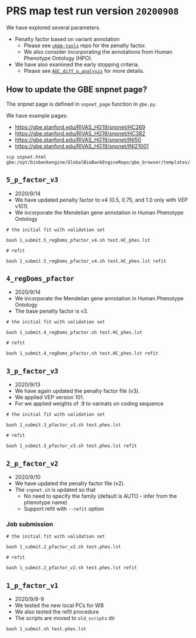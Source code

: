 # PRS map test run version `20200908`

We have explored several parameters.

- Penalty factor based on variant annotation
  - Please see [`ukbb-tools`](https://github.com/rivas-lab/ukbb-tools/tree/master/03_filtering/array-combined#penalty-factor-for-snpnet) repo for the penalty factor.
  - We also consider incorporating the annotations from Human Phenotype Ontology (HPO).
- We have also examined the early stopping criteria.
  - Please see [`AUC_diff_p_analysis`](AUC_diff_p_analysis) for more details.

## How to update the GBE snpnet page?

The snpnet page is defined in `snpnet_page` function in `gbe.py`.

We have example pages:

- https://gbe.stanford.edu/RIVAS_HG19/snpnet/HC269
- https://gbe.stanford.edu/RIVAS_HG19/snpnet/HC382
- https://gbe.stanford.edu/RIVAS_HG19/snpnet/INI50
- https://gbe.stanford.edu/RIVAS_HG19/snpnet/INI21001

```{bash}
scp snpnet.html gbe:/opt/biobankengine/GlobalBioBankEngineRepo/gbe_browser/templates/
```

## `5_p_factor_v3`

- 2020/9/14
- We have updated penalty factor to v4 (0.5, 0.75, and 1.0 only with VEP v101).
- We incorporate the Mendelian gene annotation in Human Phenotype Ontology

```{bash}
# the initial fit with validation set

bash 1_submit.5_regDoms_pfactor_v4.sh test.HC_phes.lst

# refit

bash 1_submit.5_regDoms_pfactor_v4.sh test.HC_phes.lst refit
```


## `4_regDoms_pfactor`

- 2020/9/14
- We incorporate the Mendelian gene annotation in Human Phenotype Ontology
- The base penalty factor is v3.

```{bash}
# the initial fit with validation set

bash 1_submit.4_regDoms_pfactor.sh test.HC_phes.lst

# refit

bash 1_submit.4_regDoms_pfactor.sh test.HC_phes.lst refit
```

## `3_p_factor_v3`

- 2020/9/13
- We have again updated the penalty factor file (v3).
- We applied VEP version 101.
- For we applied weights of .9 to varinats on coding sequence

```{bash}
# the initial fit with validation set

bash 1_submit.3_pfactor_v3.sh test.phes.lst

# refit

bash 1_submit.3_pfactor_v3.sh test.phes.lst refit
```

## `2_p_factor_v2`

- 2020/9/10
- We have updated the penalty factor file (v2).
- The `snpnet.sh` is updated so that
  - No need to specify the family (default is AUTO - infer from the phenotype name)
  - Support refit with `--refit` option

### Job submission

```{bash}
# the initial fit with validation set

bash 1_submit.2_pfactor_v2.sh test.phes.lst

# refit

bash 1_submit.2_pfactor_v2.sh test.phes.lst refit
```

## `1_p_factor_v1`

- 2020/9/8-9
- We tested the new local PCs for WB
- We also tested the refit procedure
- The scripts are moved to `old_scripts` dir

```{bash}
bash 1_submit.sh test.phes.lst
```
